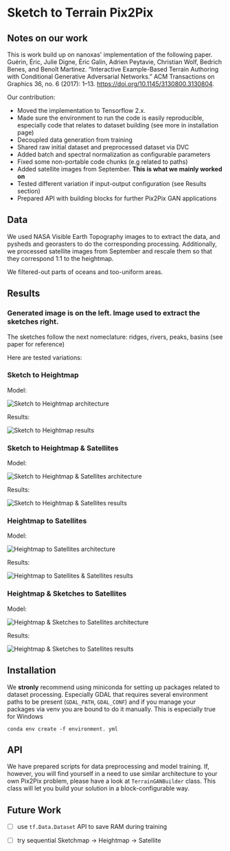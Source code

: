 ﻿# Sketch to Terrain Pix2Pix #
## Notes on our work ##
This is work build up on nanoxas' implementation of the  following paper. Guérin, Éric, Julie Digne, Éric Galin, Adrien Peytavie, Christian Wolf, Bedrich Benes, and Benoît Martinez. “Interactive Example-Based Terrain Authoring with Conditional Generative Adversarial Networks.” ACM Transactions on Graphics 36, no. 6 (2017): 1–13. https://doi.org/10.1145/3130800.3130804. 

Our contribution:

- Moved the implementation to Tensorflow 2.x.
- Made sure the environment to run the code is easily reproducible, especially code that relates to dataset building (see more in installation page)
- Decoupled data generation from training
- Shared raw initial dataset and preprocessed dataset via DVC
- Added batch and spectral normalization as configurable parameters
- Fixed some non-portable code chunks (e.g related to paths)
- Added  satellite images from September. **This is what we mainly worked on**
- Tested different variation if input-output configuration (see Results section)
- Prepared API with building blocks for further Pix2Pix GAN applications

## Data ##

We  used NASA Visible Earth Topography images to to extract the data, and pysheds and georasters to do the corresponding processing. 
Additionally, we processed satellite images from September and rescale them so that they correspond 1:1 to the heightmap. 

We filtered-out parts of oceans and too-uniform areas.
## Results ##

### Generated image is on the left. Image used to extract the sketches right. ### 
The sketches follow the next nomeclature: ridges, rivers, peaks, basins (see paper for reference)

Here are tested variations:

### Sketch to Heightmap  ###
Model:

![Sketch to Heightmap architecture](readme/sketchtoheightmapmodel.PNG)

Results:

![Sketch to Heightmap results](readme/sketchtoheightmapresults.PNG)

### Sketch to Heightmap & Satellites  ###
Model:

![Sketch to Heightmap & Satellites architecture](readme/sketchtoheightmapsatellitemodel.PNG)

Results:

![Sketch to Heightmap & Satellites results](readme/sketchtosatelliteresults.PNG)


### Heightmap to Satellites  ###
Model:

![Heightmap to Satellites architecture](readme/heightmaptosatelltemodel.png)

Results:

![Heightmap to Satellites & Satellites results](readme/heightmaptosatellteresults.PNG)

### Heightmap & Sketches to Satellites  ###
Model:

![Heightmap & Sketches to Satellites architecture](readme/heightmapsketchestosatellite.png)

Results:

![Heightmap & Sketches to Satellites results](readme/heightmapsketchtosatelliteresults.PNG)




## Installation ##
We **stronly** recommend using miniconda for setting up packages related to dataset processing. Especially GDAL that requires several environment paths to be present (`GDAL_PATH`, `GDAL_CONF`) and if you manage your packages via venv you are bound to do it manually. This is especially true for Windows
 
```
conda env create -f environment. yml
```
## API ##

We have prepared scripts for data preprocessing and model training. If, however, you will find yourself in a need to use similar architecture to your own Pix2Pix problem, please have a look at `TerrainGANBuilder` class. This class will let you build your solution in a block-configurable way. 

## Future Work ##

- [ ] use `tf.Data.Dataset` API to save RAM during training
- [ ] try sequential Sketchmap -> Heightmap -> Satellite

